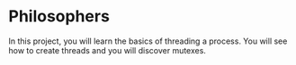 # Philosophers

In this project, you will learn the basics of threading a process.
You will see how to create threads and you will discover mutexes.

